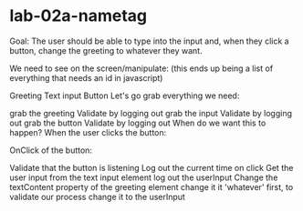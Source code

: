 # lab-02a-nametag

Goal: The user should be able to type into the input and, when they click a button, change the greeting to whatever they want.

We need to see on the screen/manipulate: (this ends up being a list of everything that needs an id in javascript)

Greeting
Text input
Button
Let's go grab everything we need:

grab the greeting
Validate by logging out
grab the input
Validate by logging out
grab the button
Validate by logging out
When do we want this to happen? When the user clicks the button:

OnClick of the button:

Validate that the button is listening
Log out the current time on click
Get the user input from the text input element
log out the userInput
Change the textContent property of the greeting element
change it it 'whatever' first, to validate our process
change it to the userInput